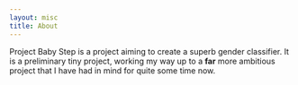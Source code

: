 ```yaml
---
layout: misc
title: About
---
```


Project Baby Step is a project aiming to create a superb gender classifier. It is a preliminary tiny project, working my way up to a **far** more ambitious project that I have had in mind for quite some time now.